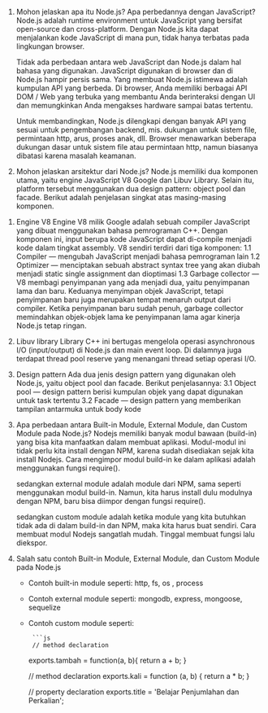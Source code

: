 1. Mohon jelaskan apa itu Node.js? Apa perbedannya dengan JavaScript?
   Node.js adalah runtime environment untuk JavaScript yang bersifat open-source dan cross-platform. Dengan Node.js kita dapat menjalankan kode JavaScript di mana pun, tidak hanya terbatas pada lingkungan browser.

   Tidak ada perbedaan antara web JavaScript dan Node.js dalam hal bahasa yang digunakan. JavaScript digunakan di browser dan di Node.js hampir persis sama. Yang membuat Node.js istimewa adalah kumpulan API yang berbeda. Di browser, Anda memiliki berbagai API DOM / Web yang terbuka yang membantu Anda berinteraksi dengan UI dan memungkinkan Anda mengakses hardware sampai batas tertentu.

   Untuk membandingkan, Node.js dilengkapi dengan banyak API yang sesuai untuk pengembangan backend, mis. dukungan untuk sistem file, permintaan http, arus, proses anak, dll. Browser menawarkan beberapa dukungan dasar untuk sistem file atau permintaan http, namun biasanya dibatasi karena masalah keamanan.

2. Mohon jelaskan arsitektur dari Node.js?
   Node.js memiliki dua komponen utama, yaitu engine JavaScript V8 Google dan Libuv Library. Selain itu, platform tersebut menggunakan dua design pattern: object pool dan facade. Berikut adalah penjelasan singkat atas masing-masing komponen.

1) Engine V8
   Engine V8 milik Google adalah sebuah compiler JavaScript yang dibuat menggunakan bahasa pemrograman C++. Dengan komponen ini, input berupa kode JavaScript dapat di-compile menjadi kode dalam tingkat assembly. V8 sendiri terdiri dari tiga komponen:
   1.1 Compiler — mengubah JavaScript menjadi bahasa pemrograman lain
   1.2 Optimizer — menciptakan sebuah abstract syntax tree yang akan diubah menjadi static single assignment dan dioptimasi
   1.3 Garbage collector — V8 membagi penyimpanan yang ada menjadi dua, yaitu penyimpanan lama dan baru. Keduanya menyimpan objek JavaScript, tetapi penyimpanan baru juga merupakan tempat menaruh output dari compiler. Ketika penyimpanan baru sudah penuh, garbage collector memindahkan objek-objek lama ke penyimpanan lama agar kinerja Node.js tetap ringan.

2) Libuv library
   Library C++ ini bertugas mengelola operasi asynchronous I/O (input/output) di Node.js dan main event loop. Di dalamnya juga terdapat thread pool reserve yang menangani thread setiap operasi I/O.

3) Design pattern
   Ada dua jenis design pattern yang digunakan oleh Node.js, yaitu object pool dan facade. Berikut penjelasannya:
   3.1 Object pool — design pattern berisi kumpulan objek yang dapat digunakan untuk task tertentu
   3.2 Facade — design pattern yang memberikan tampilan antarmuka untuk body kode

3.  Apa perbedaan antara Built-in Module, External Module, dan Custom Module pada Node.js?
    Nodejs memiliki banyak modul bawaan (build-in) yang bisa kita manfaatkan dalam membuat aplikasi.
    Modul-modul ini tidak perlu kita install dengan NPM, karena sudah disediakan sejak kita install Nodejs.
    Cara mengimpor modul build-in ke dalam aplikasi adalah menggunakan fungsi require().

    sedangkan external module adalah module dari NPM, sama seperti menggunakan modul build-in.
    Namun, kita harus install dulu modulnya dengan NPM, baru bisa diimpor dengan fungsi require().

    sedangkan custom module adalah ketika module yang kita butuhkan tidak ada di dalam build-in dan NPM, maka kita harus buat sendiri.
    Cara membuat modul Nodejs sangatlah mudah.
    Tinggal membuat fungsi lalu diekspor.

4.  Salah satu contoh Built-in Module, External Module, dan Custom Module pada Node.js

    - Contoh built-in module seperti: http, fs, os , process
    - Contoh external module seperti: mongodb, express, mongoose, sequelize
    - Contoh custom module seperti:

           ```js
           // method declaration

      exports.tambah = function(a, b){
      return a + b;
      }

      // method declaration
      exports.kali = function (a, b) {
      return a \* b;
      }

      // property declaration
      exports.title = 'Belajar Penjumlahan dan Perkalian';

      ```

      ```
